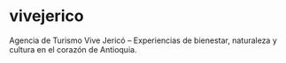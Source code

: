 # vivejerico
Agencia de Turismo Vive Jericó – Experiencias de bienestar, naturaleza y cultura en el corazón de Antioquia.
